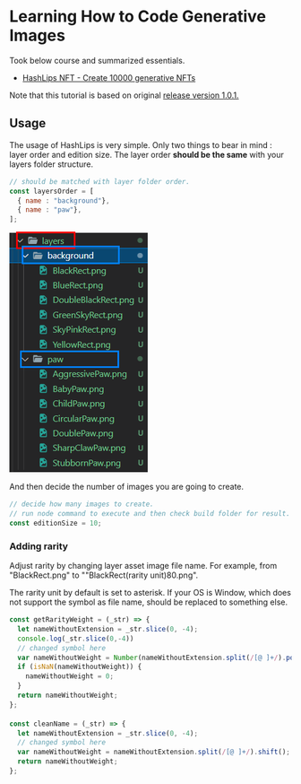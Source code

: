 # Learning How to Code Generative Images
Took below course and summarized essentials.

- [HashLips NFT - Create 10000 generative NFTs](https://www.youtube.com/watch?v=vFY_E3IP6OU&list=PLvfQp12V0hS1PWDxlrfASk0Mq6AbC5n5f&index=1)

Note that this tutorial is based on original [release version 1.0.1.](https://github.com/HashLips/hashlips_art_engine/releases/tag/v1.0.0_update)

## Usage
The usage of HashLips is very simple. Only two things to bear in mind : layer order and edition size. The layer order **should be the same** with your layers folder structure. 

```js 
// should be matched with layer folder order. 
const layersOrder = [
  { name : "background"}, 
  { name : "paw"}, 
];
```

<img src="../reference/layer-order.png" height=429 width=247 alt="layer folder structure" />

And then decide the number of images you are going to create. 

```js
// decide how many images to create. 
// run node command to execute and then check build folder for result. 
const editionSize = 10;
```

### Adding rarity
Adjust rarity by changing layer asset image file name. For example, from "BlackRect.png" to ""BlackRect(rarity unit)80.png".

The rarity unit by default is set to asterisk. If your OS is Window, which does not support the symbol as file name, should be replaced to something else. 

```js
const getRarityWeight = (_str) => {
  let nameWithoutExtension = _str.slice(0, -4);
  console.log(_str.slice(0,-4))
  // changed symbol here
  var nameWithoutWeight = Number(nameWithoutExtension.split(/[@ ]+/).pop());
  if (isNaN(nameWithoutWeight)) {
    nameWithoutWeight = 0;
  }
  return nameWithoutWeight;
};

const cleanName = (_str) => {
  let nameWithoutExtension = _str.slice(0, -4);
  // changed symbol here
  var nameWithoutWeight = nameWithoutExtension.split(/[@ ]+/).shift();
  return nameWithoutWeight;
};
```
